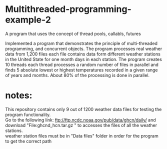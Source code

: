 # Multithreaded-programming-example-2
A program that uses the concept of thread pools, callabls, futures <br/>

Implemented a program that demonstrates the principle of multi-threaded programming, and concurrent objects. The program processes real weather data from 1,200 files each file contains data form different weather stations in the United State for one month days in each station. The program creates 10 threads each thread processes a random number of files in parallel and finds 5 absolute lowest or highest temperatures recorded in a given range of years and months. About 80% of the processing is done in parallel.
# notes:
This repository contains only 9 out of 1200 weather data files for testing the program functionality.<br/>
Go to the following link: ftp://ftp.ncdc.noaa.gov/pub/data/ghcn/daily/ and download "File:ghcnd_hcn.tar.gz  " to accesses the files of all the weather stations.<br/> weather station files must be in "Data files" folder in order for the program to get the correct path

